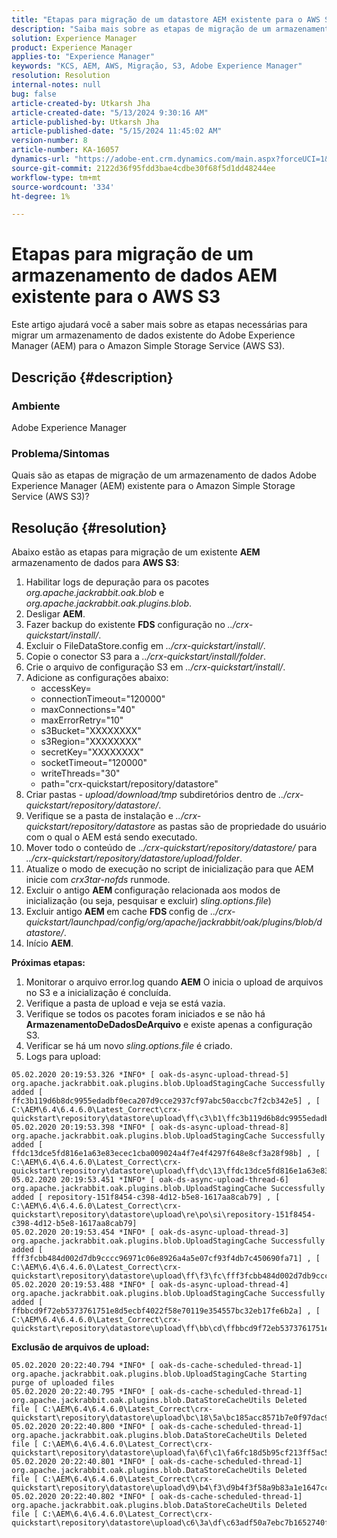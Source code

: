 ```yaml
---
title: "Etapas para migração de um datastore AEM existente para o AWS S3"
description: "Saiba mais sobre as etapas de migração de um armazenamento de dados do Adobe Experience Manager existente para o Serviço de Armazenamento Simples da Amazon (AWS S3)."
solution: Experience Manager
product: Experience Manager
applies-to: "Experience Manager"
keywords: "KCS, AEM, AWS, Migração, S3, Adobe Experience Manager"
resolution: Resolution
internal-notes: null
bug: false
article-created-by: Utkarsh Jha
article-created-date: "5/13/2024 9:30:16 AM"
article-published-by: Utkarsh Jha
article-published-date: "5/15/2024 11:45:02 AM"
version-number: 8
article-number: KA-16057
dynamics-url: "https://adobe-ent.crm.dynamics.com/main.aspx?forceUCI=1&pagetype=entityrecord&etn=knowledgearticle&id=4e85f866-0b11-ef11-9f8a-6045bd006704"
source-git-commit: 2122d36f95fdd3bae4cdbe30f68f5d1dd48244ee
workflow-type: tm+mt
source-wordcount: '334'
ht-degree: 1%

---
```


# Etapas para migração de um armazenamento de dados AEM existente para o AWS S3


Este artigo ajudará você a saber mais sobre as etapas necessárias para migrar um armazenamento de dados existente do Adobe Experience Manager (AEM) para o Amazon Simple Storage Service (AWS S3).

## Descrição {#description}


### Ambiente

Adobe Experience Manager



### Problema/Sintomas

Quais são as etapas de migração de um armazenamento de dados Adobe Experience Manager (AEM) existente para o Amazon Simple Storage Service (AWS S3)?


## Resolução {#resolution}


Abaixo estão as etapas para migração de um existente <b>AEM</b> armazenamento de dados para <b>AWS S3</b>:

1. Habilitar logs de depuração para os pacotes *org.apache.jackrabbit.oak.blob* e *org.apache.jackrabbit.oak.plugins.blob*.
2. Desligar <b>AEM</b>.
3. Fazer backup do existente <b>FDS</b> configuração no *../crx-quickstart/install/*.
4. Excluir o FileDataStore.config em *../crx-quickstart/install/*.
5. Copie o conector S3 para a *../crx-quickstart/install/folder*.
6. Crie o arquivo de configuração S3 em *../crx-quickstart/install/*.
7. Adicione as configurações abaixo: 
   - accessKey=
   - connectionTimeout=&quot;120000&quot;
   - maxConnections=&quot;40&quot;
   - maxErrorRetry=&quot;10&quot;
   - s3Bucket=&quot;XXXXXXXX&quot;
   - s3Region=&quot;XXXXXXXX&quot;
   - secretKey=&quot;XXXXXXXX&quot;
   - socketTimeout=&quot;120000&quot;
   - writeThreads=&quot;30&quot;
   - path=&quot;crx-quickstart/repository/datastore&quot;
8. Criar pastas - *upload/download/tmp* subdiretórios dentro de *../crx-quickstart/repository/datastore/*.
9. Verifique se a pasta de instalação e *../crx-quickstart/repository/datastore* as pastas são de propriedade do usuário com o qual o AEM está sendo executado.
10. Mover todo o conteúdo de .*./crx-quickstart/repository/datastore/* para *../crx-quickstart/repository/datastore/upload/folder*.
11. Atualize o modo de execução no script de inicialização para que AEM inicie com *crx3tar-nofds* runmode.
12. Excluir o antigo <b>AEM </b>configuração relacionada aos modos de inicialização (ou seja, pesquisar e excluir) *sling.options.file*)
13. Excluir antigo <b>AEM </b>em cache <b>FDS </b>config de *../crx-quickstart/launchpad/config/org/apache/jackrabbit/oak/plugins/blob/datastore/*.
14. Início <b>AEM</b>.


<b>Próximas etapas:</b>

1. Monitorar o arquivo error.log quando <b>AEM</b> O inicia o upload de arquivos no S3 e a inicialização é concluída.
2. Verifique a pasta de upload e veja se está vazia.
3. Verifique se todos os pacotes foram iniciados e se não há <b>ArmazenamentoDeDadosDeArquivo</b> e existe apenas a configuração S3.
4. Verificar se há um novo *sling.options.file* é criado.
5. Logs para upload:





```
05.02.2020 20:19:53.326 *INFO* [ oak-ds-async-upload-thread-5]  org.apache.jackrabbit.oak.plugins.blob.UploadStagingCache Successfully added [ ffc3b119d6b8dc9955edadbf0eca207d9cce2937cf97abc50accbc7f2cb342e5] , [ C:\AEM\6.4\6.4.6.0\Latest_Correct\crx-quickstart\repository\datastore\upload\ff\c3\b1\ffc3b119d6b8dc9955edadbf0eca207d9cce2937cf97abc50accbc7f2cb342e5] 
05.02.2020 20:19:53.398 *INFO* [ oak-ds-async-upload-thread-8]  org.apache.jackrabbit.oak.plugins.blob.UploadStagingCache Successfully added [ ffdc13dce5fd816e1a63e83ecec1cba009024a4f7e4f4297f648e8cf3a28f98b] , [ C:\AEM\6.4\6.4.6.0\Latest_Correct\crx-quickstart\repository\datastore\upload\ff\dc\13\ffdc13dce5fd816e1a63e83ecec1cba009024a4f7e4f4297f648e8cf3a28f98b] 
05.02.2020 20:19:53.451 *INFO* [ oak-ds-async-upload-thread-6]  org.apache.jackrabbit.oak.plugins.blob.UploadStagingCache Successfully added [ repository-151f8454-c398-4d12-b5e8-1617aa8cab79] , [ C:\AEM\6.4\6.4.6.0\Latest_Correct\crx-quickstart\repository\datastore\upload\re\po\si\repository-151f8454-c398-4d12-b5e8-1617aa8cab79] 
05.02.2020 20:19:53.454 *INFO* [ oak-ds-async-upload-thread-3]  org.apache.jackrabbit.oak.plugins.blob.UploadStagingCache Successfully added [ fff3fcbb484d002d7db9cccc96971c06e8926a4a5e07cf93f4db7c450690fa71] , [ C:\AEM\6.4\6.4.6.0\Latest_Correct\crx-quickstart\repository\datastore\upload\ff\f3\fc\fff3fcbb484d002d7db9cccc96971c06e8926a4a5e07cf93f4db7c450690fa71] 
05.02.2020 20:19:53.488 *INFO* [ oak-ds-async-upload-thread-4]  org.apache.jackrabbit.oak.plugins.blob.UploadStagingCache Successfully added [ ffbbcd9f72eb5373761751e8d5ecbf4022f58e70119e354557bc32eb17fe6b2a] , [ C:\AEM\6.4\6.4.6.0\Latest_Correct\crx-quickstart\repository\datastore\upload\ff\bb\cd\ffbbcd9f72eb5373761751e8d5ecbf4022f58e70119e354557bc32eb17fe6b2a]
```


<b>Exclusão de arquivos de upload:</b>




```
05.02.2020 20:22:40.794 *INFO* [ oak-ds-cache-scheduled-thread-1]  org.apache.jackrabbit.oak.plugins.blob.UploadStagingCache Starting purge of uploaded files
05.02.2020 20:22:40.795 *INFO* [ oak-ds-cache-scheduled-thread-1]  org.apache.jackrabbit.oak.plugins.blob.DataStoreCacheUtils Deleted file [ C:\AEM\6.4\6.4.6.0\Latest_Correct\crx-quickstart\repository\datastore\upload\bc\18\5a\bc185acc8571b7e0f97dac92b0285fe248004909c3d8264e03cfb2a8101bada6] 
05.02.2020 20:22:40.800 *INFO* [ oak-ds-cache-scheduled-thread-1]  org.apache.jackrabbit.oak.plugins.blob.DataStoreCacheUtils Deleted file [ C:\AEM\6.4\6.4.6.0\Latest_Correct\crx-quickstart\repository\datastore\upload\fa\6f\c1\fa6fc18d5b95cf213ff5ac5d9eb0fed7c61310ac2c373ca2cbf187844bf39c24] 
05.02.2020 20:22:40.801 *INFO* [ oak-ds-cache-scheduled-thread-1]  org.apache.jackrabbit.oak.plugins.blob.DataStoreCacheUtils Deleted file [ C:\AEM\6.4\6.4.6.0\Latest_Correct\crx-quickstart\repository\datastore\upload\d9\b4\f3\d9b4f3f58a9b83a1e1647cc23b77d672836171afdccbbbd8726f480b741a4c2e] 
05.02.2020 20:22:40.802 *INFO* [ oak-ds-cache-scheduled-thread-1]  org.apache.jackrabbit.oak.plugins.blob.DataStoreCacheUtils Deleted file [ C:\AEM\6.4\6.4.6.0\Latest_Correct\crx-quickstart\repository\datastore\upload\c6\3a\df\c63adf50a7ebc7b1652740fb8be9b72f5b76d22477f0d411becab2f8eeceb70b]
```


